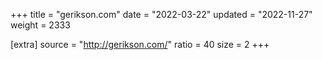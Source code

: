 +++
title = "gerikson.com"
date = "2022-03-22"
updated = "2022-11-27"
weight = 2333

[extra]
source = "http://gerikson.com/"
ratio = 40
size = 2
+++
